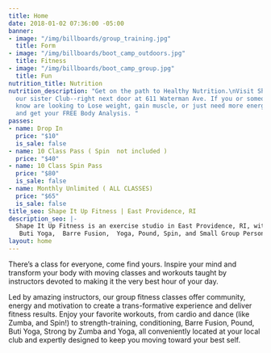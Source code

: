 ```yaml
---
title: Home
date: 2018-01-02 07:36:00 -05:00
banner:
- image: "/img/billboards/group_training.jpg"
  title: Form
- image: "/img/billboards/boot_camp_outdoors.jpg"
  title: Fitness
- image: "/img/billboards/boot_camp_group.jpg"
  title: Fun
nutrition_title: Nutrition
nutrition_description: "Get on the path to Healthy Nutrition.\nVisit Shape It Up Nutrition,
  our sister Club--right next door at 611 Waterman Ave. If you or someone you may
  know are looking to Lose weight, gain muscle, or just need more energy. Stop in
  and get your FREE Body Analysis. "
passes:
- name: Drop In
  price: "$10"
  is_sale: false
- name: 10 Class Pass ( Spin  not included )
  price: "$40"
- name: 10 Class Spin Pass
  price: "$80"
  is_sale: false
- name: Monthly Unlimited ( ALL CLASSES)
  price: "$65"
  is_sale: false
title_seo: Shape It Up Fitness | East Providence, RI
description_seo: |-
  Shape It Up Fitness is an exercise studio in East Providence, RI, with a fun and approachable attitude. We offer  group exercise classes, including Zumba, Zumba Toning, Strong by Zumba,
   Buti Yoga,  Barre Fusion,  Yoga, Pound, Spin, and Small Group Personal Training.
layout: home
---
```



There’s a class for everyone, come find yours. Inspire your mind and transform your body with moving classes and workouts taught by instructors devoted to making it the very best hour of your day.

Led by amazing instructors, our group fitness classes offer community, energy and motivation to create a trans-formative experience and deliver fitness results. Enjoy your favorite workouts, from cardio and dance (like Zumba, and Spin!) to strength-training, conditioning, Barre Fusion, Pound, Buti Yoga, Strong by Zumba and Yoga, all conveniently located at your local club and expertly designed to keep you moving toward your best self. 